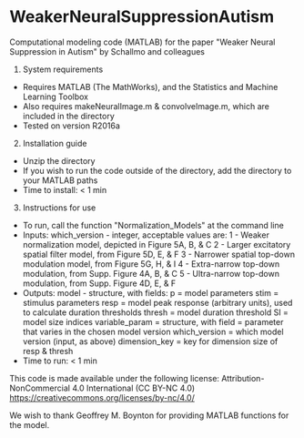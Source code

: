 # WeakerNeuralSuppressionAutism
Computational modeling code (MATLAB) for the paper "Weaker Neural Suppression in Autism" by Schallmo and colleagues

1. System requirements
- Requires MATLAB (The MathWorks), and the Statistics and Machine Learning Toolbox
- Also requires makeNeuralImage.m & convolveImage.m, which are included in the directory
- Tested on version R2016a

2. Installation guide
- Unzip the directory
- If you wish to run the code outside of the directory, add the directory to your
  MATLAB paths
- Time to install: < 1 min

3. Instructions for use
- To run, call the function "Normalization_Models" at the command line
- Inputs: which_version - integer, acceptable values are:
    1 - Weaker normalization model, depicted in Figure 5A, B, & C
    2 - Larger excitatory spatial filter model, from Figure 5D, E, & F
    3 - Narrower spatial top-down modulation model, from Figure 5G, H, & I
    4 - Extra-narrow top-down modulation, from Supp. Figure 4A, B, & C
    5 - Ultra-narrow top-down modulation, from Supp. Figure 4D, E, & F
- Outputs: model - structure, with fields:
    p = model parameters
    stim = stimulus parameters
    resp = model peak response (arbitrary units), used to calculate 
           duration thresholds
    thresh = model duration threshold
    SI = model size indices
    variable_param = structure, with field = parameter that varies in the
                     chosen model version
    which_version = which model version (input, as above)
    dimension_key = key for dimension size of resp & thresh
- Time to run: < 1 min

This code is made available under the following license:
Attribution-NonCommercial 4.0 International (CC BY-NC 4.0) 
https://creativecommons.org/licenses/by-nc/4.0/

We wish to thank Geoffrey M. Boynton for providing MATLAB functions for the model.
